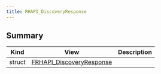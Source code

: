 ```yaml
---
title: RHAPI_DiscoveryResponse
---
```


## Summary
| Kind | View | Description |
|------|------|-------------|
|struct|[FRHAPI_DiscoveryResponse](/unreal-plugins/all/structfrhapi__discoveryresponse/#structFRHAPI__DiscoveryResponse)||
